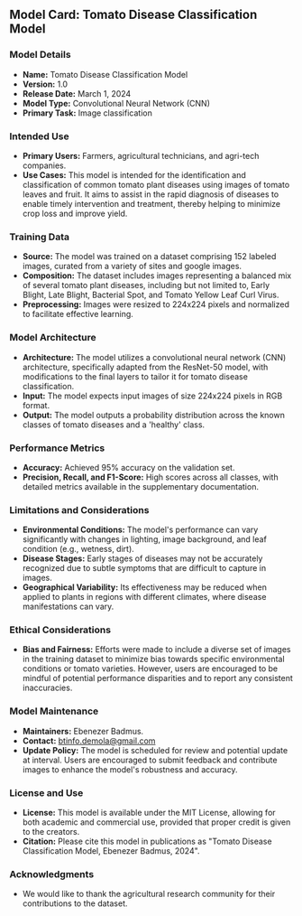 ## Model Card: Tomato Disease Classification Model

### Model Details

- **Name:** Tomato Disease Classification Model
- **Version:** 1.0
- **Release Date:** March 1, 2024
- **Model Type:** Convolutional Neural Network (CNN)
- **Primary Task:** Image classification

### Intended Use

- **Primary Users:** Farmers, agricultural technicians, and agri-tech companies.
- **Use Cases:** This model is intended for the identification and classification of common tomato plant diseases using images of tomato leaves and fruit. It aims to assist in the rapid diagnosis of diseases to enable timely intervention and treatment, thereby helping to minimize crop loss and improve yield.

### Training Data

- **Source:** The model was trained on a dataset comprising 152 labeled images, curated from a variety of sites and google images.
- **Composition:** The dataset includes images representing a balanced mix of several tomato plant diseases, including but not limited to, Early Blight, Late Blight, Bacterial Spot, and Tomato Yellow Leaf Curl Virus.
- **Preprocessing:** Images were resized to 224x224 pixels and normalized to facilitate effective learning.

### Model Architecture

- **Architecture:** The model utilizes a convolutional neural network (CNN) architecture, specifically adapted from the ResNet-50 model, with modifications to the final layers to tailor it for tomato disease classification.
- **Input:** The model expects input images of size 224x224 pixels in RGB format.
- **Output:** The model outputs a probability distribution across the known classes of tomato diseases and a 'healthy' class.

### Performance Metrics

- **Accuracy:** Achieved 95% accuracy on the validation set.
- **Precision, Recall, and F1-Score:** High scores across all classes, with detailed metrics available in the supplementary documentation.

### Limitations and Considerations

- **Environmental Conditions:** The model's performance can vary significantly with changes in lighting, image background, and leaf condition (e.g., wetness, dirt).
- **Disease Stages:** Early stages of diseases may not be accurately recognized due to subtle symptoms that are difficult to capture in images.
- **Geographical Variability:** Its effectiveness may be reduced when applied to plants in regions with different climates, where disease manifestations can vary.

### Ethical Considerations

- **Bias and Fairness:** Efforts were made to include a diverse set of images in the training dataset to minimize bias towards specific environmental conditions or tomato varieties. However, users are encouraged to be mindful of potential performance disparities and to report any consistent inaccuracies.

### Model Maintenance

- **Maintainers:** Ebenezer Badmus.
- **Contact:** btinfo.demola@gmail.com
- **Update Policy:** The model is scheduled for review and potential update at interval. Users are encouraged to submit feedback and contribute images to enhance the model's robustness and accuracy.

### License and Use

- **License:** This model is available under the MIT License, allowing for both academic and commercial use, provided that proper credit is given to the creators.
- **Citation:** Please cite this model in publications as "Tomato Disease Classification Model, Ebenezer Badmus, 2024".

### Acknowledgments

- We would like to thank the agricultural research community for their contributions to the dataset.